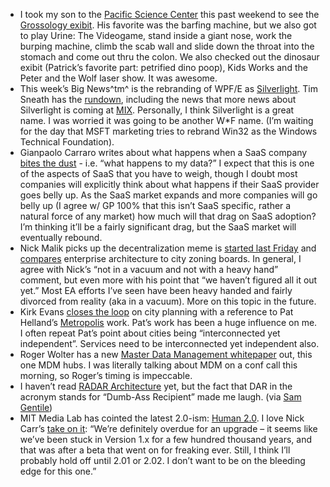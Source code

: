-   I took my son to the [Pacific Science Center](http://pacsci.org/)
    this past weekend to see the [Grossology
    exibit](http://www.pacsci.org/grossology/). His favorite was the
    barfing machine, but we also got to play Urine: The Videogame, stand
    inside a giant nose, work the burping machine, climb the scab wall
    and slide down the throat into the stomach and come out thru the
    colon. We also checked out the dinosaur exibit (Patrick’s favorite
    part: petrified dino poop), Kids Works and the Peter and the Wolf
    laser show. It was awesome.
-   This week’s Big News^tm^ is the rebranding of WPF/E as
    [Silverlight](http://www.microsoft.com/silverlight). Tim Sneath has
    the
    [rundown](http://blogs.msdn.com/tims/archive/2007/04/15/introducing-microsoft-silverlight.aspx),
    including the news that more news about Silverlight is coming at
    [MIX](http://www.visitmix.com/). Personally, I think Silverlight is
    a great name. I was worried it was going to be another W\*F name.
    (I’m waiting for the day that MSFT marketing tries to rebrand Win32
    as the Windows Technical Foundation).
-   Gianpaolo Carraro writes about what happens when a SaaS company
    [bites the
    dust](http://blogs.msdn.com/gianpaolo/archive/2007/04/15/saas-company-biting-the-dust-and-idea-for-a-new-startup-i-think.aspx) -
    i.e. “what happens to my data?” I expect that this is one of the
    aspects of SaaS that you have to weigh, though I doubt most
    companies will explicitly think about what happens if their SaaS
    provider goes belly up. As the SaaS market expands and more
    companies will go belly up (I agree w/ GP 100% that this isn’t SaaS
    specific, rather a natural force of any market) how much will that
    drag on SaaS adoption? I’m thinking it’ll be a fairly significant
    drag, but the SaaS market will eventually rebound.
-   Nick Malik picks up the decentralization meme is [started last
    Friday](http://devhawk.net/2007/04/13/Morning+Coffee+63.aspx) and
    [compares](http://blogs.msdn.com/nickmalik/archive/2007/04/14/is-central-planning-impossible.aspx)
    enterprise architecture to city zoning boards. In general, I agree
    with Nick’s “not in a vacuum and not with a heavy hand” comment, but
    even more with his point that “we haven’t figured all it out yet.”
    Most EA efforts I’ve seen have been heavy handed and fairly divorced
    from reality (aka in a vacuum). More on this topic in the future.
-   Kirk Evans [closes the
    loop](http://blogs.msdn.com/kaevans/archive/2007/04/16/solution-architect-vs-enterprise-architect-central-planning.aspx)
    on city planning with a reference to Pat Helland’s
    [Metropolis](http://msdn2.microsoft.com/en-us/library/aa480026.aspx)
    work. Pat’s work has been a huge influence on me. I often repeat
    Pat’s point about cities being “interconnected yet independent”.
    Services need to be interconnected yet independent also.
-   Roger Wolter has a new [Master Data Management
    whitepaper](http://msdn2.microsoft.com/en-us/architecture/bb410798.aspx)
    out, this one MDM hubs. I was literally talking about MDM on a conf
    call this morning, so Roger’s timing is impeccable.
-   I haven’t read [RADAR
    Architecture](http://pragdave.pragprog.com/pragdave/2007/03/the_radar_archi.html)
    yet, but the fact that DAR in the acronym stands for “Dumb-Ass
    Recipient” made me laugh. (via [Sam
    Gentile](http://feeds.feedburner.com/~r/SamGentile/~3/109318225/New-and-Notable-157.aspx))
-   MIT Media Lab has cointed the latest 2.0-ism: [Human
    2.0](http://h20.media.mit.edu/). I love Nick Carr’s [take on
    it](http://www.roughtype.com/archives/2007/04/mit_announces_h.php):
    “We’re definitely overdue for an upgrade – it seems like we’ve been
    stuck in Version 1.x for a few hundred thousand years, and that was
    after a beta that went on for freaking ever. Still, I think I’ll
    probably hold off until 2.01 or 2.02. I don’t want to be on the
    bleeding edge for this one.”

